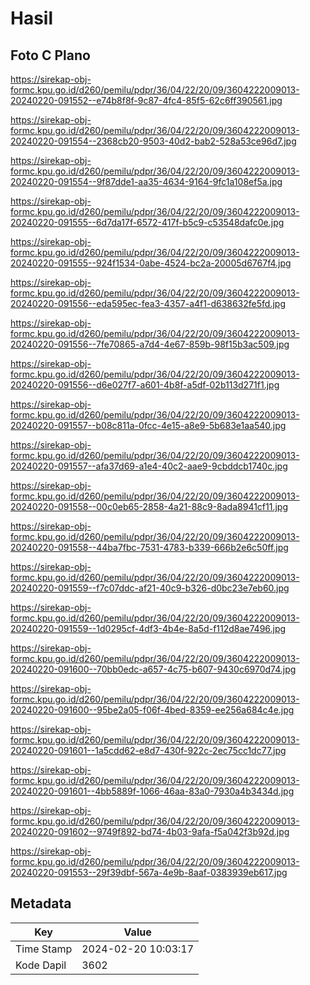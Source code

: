 # Hasil

## Foto C Plano

https://sirekap-obj-formc.kpu.go.id/d260/pemilu/pdpr/36/04/22/20/09/3604222009013-20240220-091552--e74b8f8f-9c87-4fc4-85f5-62c6ff390561.jpg

https://sirekap-obj-formc.kpu.go.id/d260/pemilu/pdpr/36/04/22/20/09/3604222009013-20240220-091554--2368cb20-9503-40d2-bab2-528a53ce96d7.jpg

https://sirekap-obj-formc.kpu.go.id/d260/pemilu/pdpr/36/04/22/20/09/3604222009013-20240220-091554--9f87dde1-aa35-4634-9164-9fc1a108ef5a.jpg

https://sirekap-obj-formc.kpu.go.id/d260/pemilu/pdpr/36/04/22/20/09/3604222009013-20240220-091555--6d7da17f-6572-417f-b5c9-c53548dafc0e.jpg

https://sirekap-obj-formc.kpu.go.id/d260/pemilu/pdpr/36/04/22/20/09/3604222009013-20240220-091555--924f1534-0abe-4524-bc2a-20005d6767f4.jpg

https://sirekap-obj-formc.kpu.go.id/d260/pemilu/pdpr/36/04/22/20/09/3604222009013-20240220-091556--eda595ec-fea3-4357-a4f1-d638632fe5fd.jpg

https://sirekap-obj-formc.kpu.go.id/d260/pemilu/pdpr/36/04/22/20/09/3604222009013-20240220-091556--7fe70865-a7d4-4e67-859b-98f15b3ac509.jpg

https://sirekap-obj-formc.kpu.go.id/d260/pemilu/pdpr/36/04/22/20/09/3604222009013-20240220-091556--d6e027f7-a601-4b8f-a5df-02b113d271f1.jpg

https://sirekap-obj-formc.kpu.go.id/d260/pemilu/pdpr/36/04/22/20/09/3604222009013-20240220-091557--b08c811a-0fcc-4e15-a8e9-5b683e1aa540.jpg

https://sirekap-obj-formc.kpu.go.id/d260/pemilu/pdpr/36/04/22/20/09/3604222009013-20240220-091557--afa37d69-a1e4-40c2-aae9-9cbddcb1740c.jpg

https://sirekap-obj-formc.kpu.go.id/d260/pemilu/pdpr/36/04/22/20/09/3604222009013-20240220-091558--00c0eb65-2858-4a21-88c9-8ada8941cf11.jpg

https://sirekap-obj-formc.kpu.go.id/d260/pemilu/pdpr/36/04/22/20/09/3604222009013-20240220-091558--44ba7fbc-7531-4783-b339-666b2e6c50ff.jpg

https://sirekap-obj-formc.kpu.go.id/d260/pemilu/pdpr/36/04/22/20/09/3604222009013-20240220-091559--f7c07ddc-af21-40c9-b326-d0bc23e7eb60.jpg

https://sirekap-obj-formc.kpu.go.id/d260/pemilu/pdpr/36/04/22/20/09/3604222009013-20240220-091559--1d0295cf-4df3-4b4e-8a5d-f112d8ae7496.jpg

https://sirekap-obj-formc.kpu.go.id/d260/pemilu/pdpr/36/04/22/20/09/3604222009013-20240220-091600--70bb0edc-a657-4c75-b607-9430c6970d74.jpg

https://sirekap-obj-formc.kpu.go.id/d260/pemilu/pdpr/36/04/22/20/09/3604222009013-20240220-091600--95be2a05-f06f-4bed-8359-ee256a684c4e.jpg

https://sirekap-obj-formc.kpu.go.id/d260/pemilu/pdpr/36/04/22/20/09/3604222009013-20240220-091601--1a5cdd62-e8d7-430f-922c-2ec75cc1dc77.jpg

https://sirekap-obj-formc.kpu.go.id/d260/pemilu/pdpr/36/04/22/20/09/3604222009013-20240220-091601--4bb5889f-1066-46aa-83a0-7930a4b3434d.jpg

https://sirekap-obj-formc.kpu.go.id/d260/pemilu/pdpr/36/04/22/20/09/3604222009013-20240220-091602--9749f892-bd74-4b03-9afa-f5a042f3b92d.jpg

https://sirekap-obj-formc.kpu.go.id/d260/pemilu/pdpr/36/04/22/20/09/3604222009013-20240220-091553--29f39dbf-567a-4e9b-8aaf-0383939eb617.jpg


## Metadata

| Key        | Value               |
| ---------- | ------------------- |
| Time Stamp | 2024-02-20 10:03:17 |
| Kode Dapil | 3602                |



